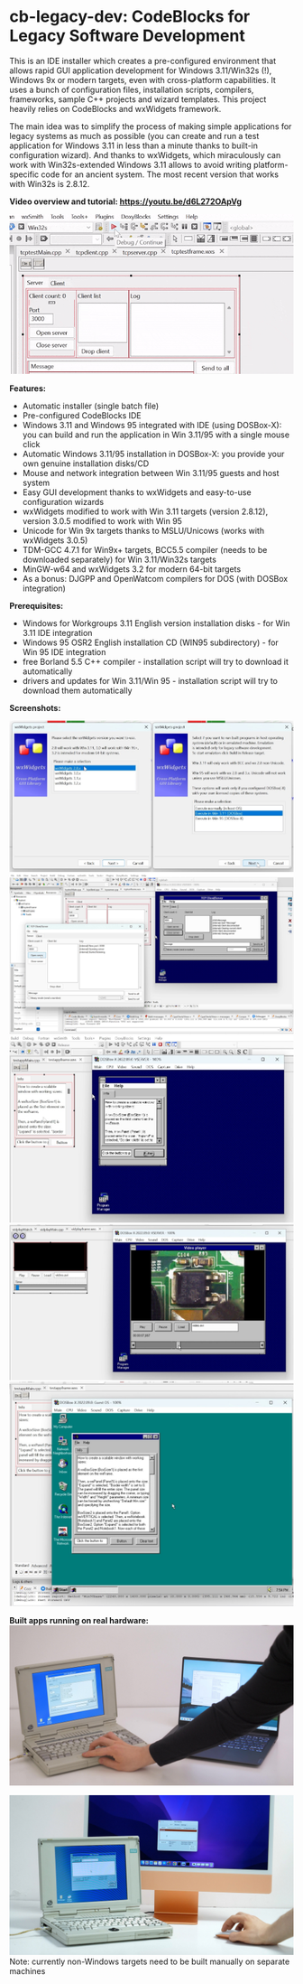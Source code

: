 # cb-legacy-dev: CodeBlocks for Legacy Software Development

This is an IDE installer which creates a pre-configured environment that allows rapid GUI application development for Windows 3.11/Win32s (!), Windows 9x or modern targets, even with cross-platform capabilities.
It uses a bunch of configuration files, installation scripts, compilers, frameworks, sample C++ projects and wizard templates. This project heavily relies on CodeBlocks and wxWidgets framework.

The main idea was to simplify the process of making simple applications for legacy systems as much as possible (you can create and run a test application for Windows 3.11 in less than a minute thanks to built-in configuration wizard).
And thanks to wxWidgets, which miraculously can work with Win32s-extended Windows 3.11 allows to avoid writing platform-specific code for an ancient system.  The most recent version that works with Win32s is 2.8.12.

**Video overview and tutorial: https://youtu.be/d6L272OApVg**

[<img src="docs/idegif.gif">](https://youtu.be/d6L272OApVg)

**Features:**
* Automatic installer (single batch file)
* Pre-configured CodeBlocks IDE
* Windows 3.11 and Windows 95 integrated with IDE (using DOSBox-X): you can build and run the application in Win 3.11/95 with a single mouse click
* Automatic Windows 3.11/95 installation in DOSBox-X: you provide your own genuine installation disks/CD
* Mouse and network integration between Win 3.11/95 guests and host system
* Easy GUI development thanks to wxWidgets and easy-to-use configuration wizards
* wxWidgets modified to work with Win 3.11 targets (version 2.8.12), version 3.0.5 modified to work with Win 95
* Unicode for Win 9x targets thanks to MSLU/Unicows (works with wxWidgets 3.0.5)
* TDM-GCC 4.7.1 for Win9x+ targets, BCC5.5 compiler (needs to be downloaded separately) for Win 3.11/Win32s targets
* MinGW-w64 and wxWidgets 3.2 for modern 64-bit targets
* As a bonus: DJGPP and OpenWatcom compilers for DOS (with DOSBox integration)

**Prerequisites:**
* Windows for Workgroups 3.11 English version installation disks - for Win 3.11 IDE integration
* Windows 95 OSR2 English installation CD (WIN95 subdirectory) - for Win 95 IDE integration
* free Borland 5.5 C++ compiler - installation script will try to download it automatically
* drivers and updates for Win 3.11/Win 95 - installation script will try to download them automatically

**Screenshots:**

![wxWidgets selection and Win 3.11/95 integration choice](docs/wizard1.jpg)
![Win 3.11 sample](docs/sample1.jpg)
![Win 3.11 sample](docs/w31.jpg)
![Win 3.11 video player](docs/w31vid.jpg)
![Win 95 sample](docs/w95.jpg)

**Built apps running on real hardware:**
![Win 3.11](docs/real1.jpg)

![Cross-platform](docs/real2.jpg)
Note: currently non-Windows targets need to be built manually on separate machines
